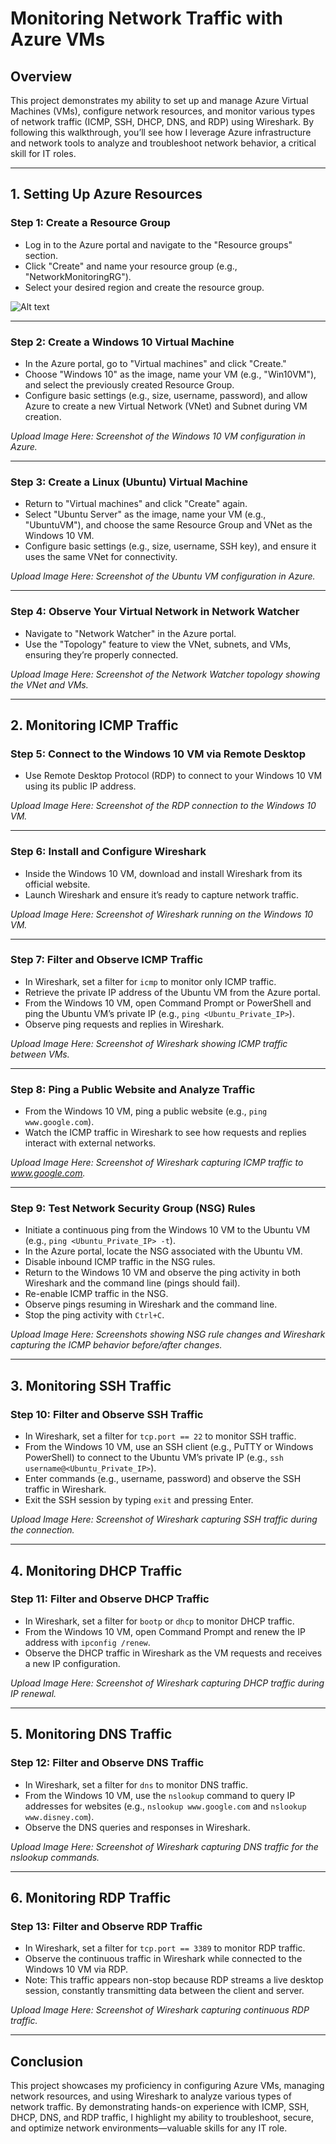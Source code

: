 # Monitoring Network Traffic with Azure VMs

## Overview
This project demonstrates my ability to set up and manage Azure Virtual Machines (VMs), configure network resources, and monitor various types of network traffic (ICMP, SSH, DHCP, DNS, and RDP) using Wireshark. By following this walkthrough, you’ll see how I leverage Azure infrastructure and network tools to analyze and troubleshoot network behavior, a critical skill for IT roles.

---

## 1. Setting Up Azure Resources

### Step 1: Create a Resource Group
- Log in to the Azure portal and navigate to the "Resource groups" section.
- Click "Create" and name your resource group (e.g., "NetworkMonitoringRG").
- Select your desired region and create the resource group.

![Alt text](https://i.imgur.com/TzV6cZw.png)

---

### Step 2: Create a Windows 10 Virtual Machine
- In the Azure portal, go to "Virtual machines" and click "Create."
- Choose "Windows 10" as the image, name your VM (e.g., "Win10VM"), and select the previously created Resource Group.
- Configure basic settings (e.g., size, username, password), and allow Azure to create a new Virtual Network (VNet) and Subnet during VM creation.

*Upload Image Here: Screenshot of the Windows 10 VM configuration in Azure.*

---

### Step 3: Create a Linux (Ubuntu) Virtual Machine
- Return to "Virtual machines" and click "Create" again.
- Select "Ubuntu Server" as the image, name your VM (e.g., "UbuntuVM"), and choose the same Resource Group and VNet as the Windows 10 VM.
- Configure basic settings (e.g., size, username, SSH key), and ensure it uses the same VNet for connectivity.

*Upload Image Here: Screenshot of the Ubuntu VM configuration in Azure.*

---

### Step 4: Observe Your Virtual Network in Network Watcher
- Navigate to "Network Watcher" in the Azure portal.
- Use the "Topology" feature to view the VNet, subnets, and VMs, ensuring they’re properly connected.

*Upload Image Here: Screenshot of the Network Watcher topology showing the VNet and VMs.*

---

## 2. Monitoring ICMP Traffic

### Step 5: Connect to the Windows 10 VM via Remote Desktop
- Use Remote Desktop Protocol (RDP) to connect to your Windows 10 VM using its public IP address.

*Upload Image Here: Screenshot of the RDP connection to the Windows 10 VM.*

---

### Step 6: Install and Configure Wireshark
- Inside the Windows 10 VM, download and install Wireshark from its official website.
- Launch Wireshark and ensure it’s ready to capture network traffic.

*Upload Image Here: Screenshot of Wireshark running on the Windows 10 VM.*

---

### Step 7: Filter and Observe ICMP Traffic
- In Wireshark, set a filter for `icmp` to monitor only ICMP traffic.
- Retrieve the private IP address of the Ubuntu VM from the Azure portal.
- From the Windows 10 VM, open Command Prompt or PowerShell and ping the Ubuntu VM’s private IP (e.g., `ping <Ubuntu_Private_IP>`).
- Observe ping requests and replies in Wireshark.

*Upload Image Here: Screenshot of Wireshark showing ICMP traffic between VMs.*

---

### Step 8: Ping a Public Website and Analyze Traffic
- From the Windows 10 VM, ping a public website (e.g., `ping www.google.com`).
- Watch the ICMP traffic in Wireshark to see how requests and replies interact with external networks.

*Upload Image Here: Screenshot of Wireshark capturing ICMP traffic to www.google.com.*

---

### Step 9: Test Network Security Group (NSG) Rules
- Initiate a continuous ping from the Windows 10 VM to the Ubuntu VM (e.g., `ping <Ubuntu_Private_IP> -t`).
- In the Azure portal, locate the NSG associated with the Ubuntu VM.
- Disable inbound ICMP traffic in the NSG rules.
- Return to the Windows 10 VM and observe the ping activity in both Wireshark and the command line (pings should fail).
- Re-enable ICMP traffic in the NSG.
- Observe pings resuming in Wireshark and the command line.
- Stop the ping activity with `Ctrl+C`.

*Upload Image Here: Screenshots showing NSG rule changes and Wireshark capturing the ICMP behavior before/after changes.*

---

## 3. Monitoring SSH Traffic

### Step 10: Filter and Observe SSH Traffic
- In Wireshark, set a filter for `tcp.port == 22` to monitor SSH traffic.
- From the Windows 10 VM, use an SSH client (e.g., PuTTY or Windows PowerShell) to connect to the Ubuntu VM’s private IP (e.g., `ssh username@<Ubuntu_Private_IP>`).
- Enter commands (e.g., username, password) and observe the SSH traffic in Wireshark.
- Exit the SSH session by typing `exit` and pressing Enter.

*Upload Image Here: Screenshot of Wireshark capturing SSH traffic during the connection.*

---

## 4. Monitoring DHCP Traffic

### Step 11: Filter and Observe DHCP Traffic
- In Wireshark, set a filter for `bootp` or `dhcp` to monitor DHCP traffic.
- From the Windows 10 VM, open Command Prompt and renew the IP address with `ipconfig /renew`.
- Observe the DHCP traffic in Wireshark as the VM requests and receives a new IP configuration.

*Upload Image Here: Screenshot of Wireshark capturing DHCP traffic during IP renewal.*

---

## 5. Monitoring DNS Traffic

### Step 12: Filter and Observe DNS Traffic
- In Wireshark, set a filter for `dns` to monitor DNS traffic.
- From the Windows 10 VM, use the `nslookup` command to query IP addresses for websites (e.g., `nslookup www.google.com` and `nslookup www.disney.com`).
- Observe the DNS queries and responses in Wireshark.

*Upload Image Here: Screenshot of Wireshark capturing DNS traffic for the nslookup commands.*

---

## 6. Monitoring RDP Traffic

### Step 13: Filter and Observe RDP Traffic
- In Wireshark, set a filter for `tcp.port == 3389` to monitor RDP traffic.
- Observe the continuous traffic in Wireshark while connected to the Windows 10 VM via RDP.
- Note: This traffic appears non-stop because RDP streams a live desktop session, constantly transmitting data between the client and server.

*Upload Image Here: Screenshot of Wireshark capturing continuous RDP traffic.*

---

## Conclusion
This project showcases my proficiency in configuring Azure VMs, managing network resources, and using Wireshark to analyze various types of network traffic. By demonstrating hands-on experience with ICMP, SSH, DHCP, DNS, and RDP traffic, I highlight my ability to troubleshoot, secure, and optimize network environments—valuable skills for any IT role.
